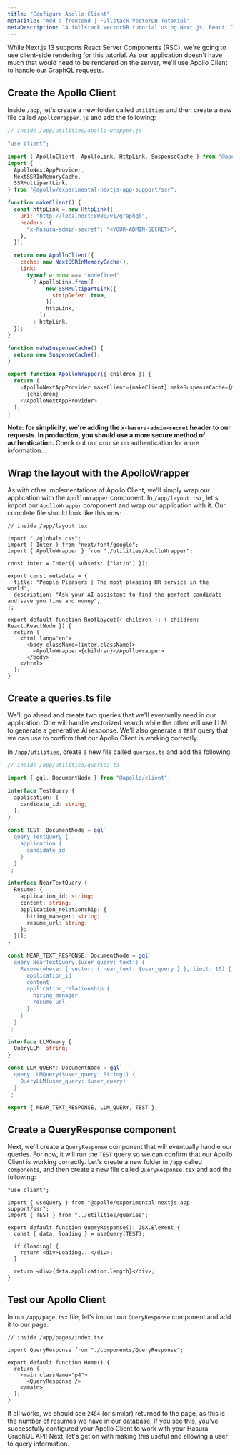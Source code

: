 ```yaml
---
title: "Configure Apollo Client"
metaTitle: "Add a frontend | Fullstack VectorDB Tutorial"
metaDescription: "A fullstack VectorDB tutorial using Next.js, React, TypeScript, and Hasura"
---
```


While Next.js 13 supports React Server Components (RSC), we're going to use client-side rendering for this tutorial. As
our application doesn't have much that would need to be rendered on the server, we'll use Apollo Client to handle our
GraphQL requests.

## Create the Apollo Client

Inside `/app`, let's create a new folder called `utilities` and then create a new file called `ApolloWrapper.js` and add
the following:

```js
// inside /app/utilities/apollo-wrapper.js

"use client";

import { ApolloClient, ApolloLink, HttpLink, SuspenseCache } from "@apollo/client";
import {
  ApolloNextAppProvider,
  NextSSRInMemoryCache,
  SSRMultipartLink,
} from "@apollo/experimental-nextjs-app-support/ssr";

function makeClient() {
  const httpLink = new HttpLink({
    uri: "http://localhost:8080/v1/graphql",
    headers: {
      "x-hasura-admin-secret": "<YOUR-ADMIN-SECRET>",
    },
  });

  return new ApolloClient({
    cache: new NextSSRInMemoryCache(),
    link:
      typeof window === "undefined"
        ? ApolloLink.from([
            new SSRMultipartLink({
              stripDefer: true,
            }),
            httpLink,
          ])
        : httpLink,
  });
}

function makeSuspenseCache() {
  return new SuspenseCache();
}

export function ApolloWrapper({ children }) {
  return (
    <ApolloNextAppProvider makeClient={makeClient} makeSuspenseCache={makeSuspenseCache}>
      {children}
    </ApolloNextAppProvider>
  );
}
```

**Note: for simplicity, we're adding the `x-hasura-admin-secret` header to our requests. In production, you should use a
more secure method of authentication.** Check out our course on authentication for more information...

## Wrap the layout with the ApolloWrapper

As with other implementations of Apollo Client, we'll simply wrap our application with the `ApolloWrapper` component. In
`/app/layout.tsx`, let's import our `ApolloWrapper` component and wrap our application with it. Our complete file should
look like this now:

```tsx
// inside /app/layout.tsx

import "./globals.css";
import { Inter } from "next/font/google";
import { ApolloWrapper } from "./utilities/ApolloWrapper";

const inter = Inter({ subsets: ["latin"] });

export const metadata = {
  title: "People Pleasers | The most pleasing HR service in the world",
  description: "Ask your AI assistant to find the perfect candidate and save you time and money",
};

export default function RootLayout({ children }: { children: React.ReactNode }) {
  return (
    <html lang="en">
      <body className={inter.className}>
        <ApolloWrapper>{children}</ApolloWrapper>
      </body>
    </html>
  );
}
```

## Create a queries.ts file

We'll go ahead and create two queries that we'll eventually need in our application. One will handle vectorized search
while the other will use LLM to generate a generative AI response. We'll also generate a `TEST` query that we can use to
confirm that our Apollo Client is working correctly.

In `/app/utilities`, create a new file called `queries.ts` and add the following:

```ts
// inside /app/utilities/queries.ts

import { gql, DocumentNode } from "@apollo/client";

interface TestQuery {
  application: {
    candidate_id: string;
  };
}

const TEST: DocumentNode = gql`
  query TestQuery {
    application {
      candidate_id
    }
  }
`;

interface NearTextQuery {
  Resume: {
    application_id: string;
    content: string;
    application_relationship: {
      hiring_manager: string;
      resume_url: string;
    };
  }[];
}

const NEAR_TEXT_RESPONSE: DocumentNode = gql`
  query NearTextQuery($user_query: text!) {
    Resume(where: { vector: { near_text: $user_query } }, limit: 10) {
      application_id
      content
      application_relationship {
        hiring_manager
        resume_url
      }
    }
  }
`;

interface LLMQuery {
  QueryLLM: string;
}

const LLM_QUERY: DocumentNode = gql`
  query LLMQuery($user_query: String!) {
    QueryLLM(user_query: $user_query)
  }
`;

export { NEAR_TEXT_RESPONSE, LLM_QUERY, TEST };
```

## Create a QueryResponse component

Next, we'll create a `QueryResponse` component that will eventually handle our queries. For now, it will run the `TEST`
query so we can confirm that our Apollo Client is working correctly. Let's create a new folder in `/app` called
`components`, and then create a new file called `QueryResponse.tsx` and add the following:

```tsx
"use client";

import { useQuery } from "@apollo/experimental-nextjs-app-support/ssr";
import { TEST } from "../utilities/queries";

export default function QueryResponse(): JSX.Element {
  const { data, loading } = useQuery(TEST);

  if (loading) {
    return <div>Loading...</div>;
  }

  return <div>{data.application.length}</div>;
}
```

## Test our Apollo Client

In our `/app/page.tsx` file, let's import our `QueryResponse` component and add it to our page:

```tsx
// inside /app/pages/index.tsx

import QueryResponse from "./components/QueryResponse";

export default function Home() {
  return (
    <main className="p4">
      <QueryResponse />
    </main>
  );
}
```

If all works, we should see `2484` (or similar) returned to the page, as this is the number of resumes we have in our
database. If you see this, you've successfully configured your Apollo Client to work with your Hasura GraphQL API! Next,
let's get on with making this useful and allowing a user to query information.
